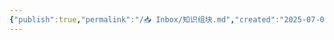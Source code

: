 ```yaml
---
{"publish":true,"permalink":"/📥 Inbox/知识组块.md","created":"2025-07-09T18:37:19.160+08:00","modified":"2025-07-09T18:37:21.078+08:00","published":"2025-07-09T18:37:21.078+08:00","cssclasses":""}
---
```


